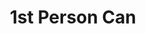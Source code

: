 ---
title: 1st Person Can
layout: revealjs-structure
script:
- I can ___.
- I could ___.
- I will be able to ___.
examples:
- Play
- Work
- Study
- Help
- Say
- Jogar
- Trabalhar
- Dizer
- Ajudar
---